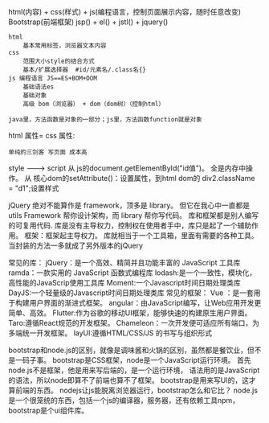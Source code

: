 html(内容) + css(样式) + js(编程语言，控制页面展示内容，随时任意改变)
Bootstrap(前端框架)
jsp() + el() + jstl() + jquery()

    html 
        基本常用标签，浏览器文本内容
    css 
        范围大小style的结合方式 
        基本/扩展选择器  #id/元素名/.class名{}
    js 编程语言 JS==ES+BOM+DOM
        基础语法es
        基础对象
        高级 bom（浏览器） + dom（dom树）（控制html）

    java里，方法函数是对象的一部分；js里，方法函数function就是对象
html 属性=
css 属性:

    单纯的三剑客 写页面 成本高


style ---> script
 从 js的document.getElementById("id值")。 全是内存中操作。
 从 核心dom的setAttribute()：设置属性，到html dom的 div2.className = "d1";设置样式


jQuery 绝对不能算作是 framework，顶多是 library。
但它在我心中一直都是 utils
Framework 帮你设计架构，而 library 帮你写代码。
库和框架都是别人编写的可复用代码.
库是没有主导权力，控制权在使用者手中，库只是起了一个辅助作用。
框架：框架起主导权力。
库就相当于一个工具箱，里面有需要的各种工具。
当封装的方法一多就成了另外版本的jQuery

常见的库：
jQuery：是一个高效、精简并且功能丰富的 JavaScript 工具库
ramda：一款实用的 JavaScript 函数式编程库
lodash:是一个一致性，模块化，高性能的JavaScrip使用工具库
Moment:一个Javascript时间日期处理类库
DayJS:一个轻量级的Javascript时间日期处理类库
常见的框架：
Vue ：是一套用于构建用户界面的渐进式框架。
angular：由JavaScript编写，让Web应用开发更简单、高效。
Flutter:作为谷歌的移动UI框架，能够快速的构建原生用户界面。
Taro:遵循React规范的开发框架。
Chameleon：一次开发便可适应所有端口，为多端统一开发框架。
layUI:遵循HTML/CSS/JS 的书写与组织形式

bootstrap和node.js的区别，就像是调味酱和火锅的区别，虽然都是餐饮业，但不是一码子事。
bootstrap是CSS框架，node是一个JavaScript运行环境。
首先 node.js不是框架，他是用来写后端的，是一个运行环境，
语法用的是JavaScript的语法，所以node即算不了前端也算不了框架。
bootstrap是用来写UI的，这才算前端的东西。
nodejs让js能脱离浏览器运行，bootstrap怎么和它比？
node.js是一个很笼统的东西，包括一个js的编译器，服务器，还有依赖工具npm，bootstrap是个ui组件库。
